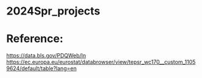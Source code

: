 # 2024Spr_projects





# Reference:
https://data.bls.gov/PDQWeb/ln
https://ec.europa.eu/eurostat/databrowser/view/tepsr_wc170__custom_11059624/default/table?lang=en